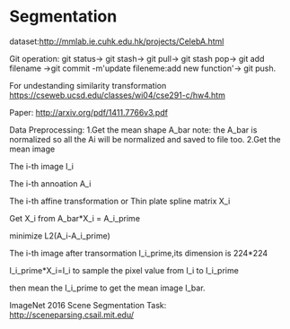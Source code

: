 # Segmentation

dataset:http://mmlab.ie.cuhk.edu.hk/projects/CelebA.html

Git operation: git status-> git stash-> git pull-> git stash pop-> git add filename ->git commit -m'update fileneme:add new function'-> git push.

For undestanding similarity transformation
https://cseweb.ucsd.edu/classes/wi04/cse291-c/hw4.htm

Paper:
http://arxiv.org/pdf/1411.7766v3.pdf

Data Preprocessing:
1.Get the mean shape A_bar
note: the A_bar is normalized so all the Ai will be normalized and saved to file too.
2.Get the mean image

The i-th image I_i

The i-th annoation A_i

The i-th affine transformation or Thin plate spline matrix X_i

Get X_i from A_bar*X_i = A_i_prime

minimize L2(A_i-A_i_prime)

The i-th image after transormation I_i_prime,its dimension is 224*224

I_i_prime*X_i=I_i to sample the pixel value from I_i to I_i_prime

then mean the I_i_prime to get the mean image I_bar.

ImageNet 2016 Scene Segmentation Task: http://sceneparsing.csail.mit.edu/

